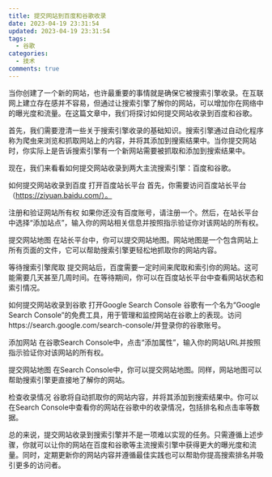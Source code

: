 ```yaml
---
title: 提交网站到百度和谷歌收录
date: 2023-04-19 23:31:54
updated: 2023-04-19 23:31:54
tags:
  - 谷歌
categories:
  - 技术
comments: true
---
```

当你创建了一个新的网站，也许最重要的事情就是确保它被搜索引擎收录。在互联网上建立存在感并不容易，但通过让搜索引擎了解你的网站，可以增加你在网络中的曝光度和流量。在这篇文章中，我们将探讨如何提交网站收录到百度和谷歌。

首先，我们需要澄清一些关于搜索引擎收录的基础知识。搜索引擎通过自动化程序称为爬虫来浏览和抓取网站上的内容，并将其添加到搜索结果中。当你提交网站时，你实际上是告诉搜索引擎有一个新网站需要被抓取和添加到搜索结果中。

现在，我们来看看如何提交网站收录到两大主流搜索引擎：百度和谷歌。

如何提交网站收录到百度
打开百度站长平台
首先，你需要访问百度站长平台（https://ziyuan.baidu.com/）。

注册和验证网站所有权
如果你还没有百度账号，请注册一个。然后，在站长平台中选择“添加站点”，输入你的网站相关信息并按照指示验证你对该网站的所有权。

提交网站地图
在站长平台中，你可以提交网站地图。网站地图是一个包含网站上所有页面的文件，它可以帮助搜索引擎更轻松地抓取你的网站内容。

等待搜索引擎爬取
提交网站后，百度需要一定时间来爬取和索引你的网站。这可能需要几天甚至几周时间。在等待期间，你可以在百度站长平台中查看网站状态和索引情况。

如何提交网站收录到谷歌
打开Google Search Console
谷歌有一个名为“Google Search Console”的免费工具，用于管理和监控网站在谷歌上的表现。访问https://search.google.com/search-console/并登录你的谷歌账号。

添加网站
在谷歌Search Console中，点击“添加属性”，输入你的网站URL并按照指示验证你对该网站的所有权。

提交网站地图
在Search Console中，你可以提交网站地图。同样，网站地图可以帮助搜索引擎更直接地了解你的网站。

检查收录情况
谷歌将自动抓取你的网站内容，并将其添加到搜索结果中。你可以在Search Console中查看你的网站在谷歌中的收录情况，包括排名和点击率等数据。

总的来说，提交网站收录到搜索引擎并不是一项难以实现的任务。只需遵循上述步骤，你就可以让你的网站在百度和谷歌等主流搜索引擎中获得更大的曝光度和流量。同时，定期更新你的网站内容并遵循最佳实践也可以帮助你提高搜索排名并吸引更多的访问者。